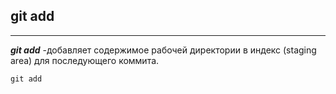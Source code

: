 ## git add 
----
***git add*** -добавляет содержимое рабочей директории в индекс (staging area) для последующего коммита. 

```=bash
git add
```